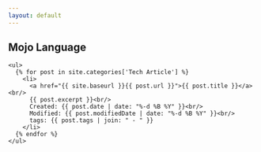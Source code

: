 ```yaml
---
layout: default
---
```

<div id="indexPageContent">
  <div id="articles">
    <h2>Mojo Language</h2>

    <ul>
      {% for post in site.categories['Tech Article'] %}
        <li>
          <a href="{{ site.baseurl }}{{ post.url }}">{{ post.title }}</a><br/>
          {{ post.excerpt }}<br/>
          Created: {{ post.date | date: "%-d %B %Y" }}<br/>
          Modified: {{ post.modifiedDate | date: "%-d %B %Y" }}<br/>
          tags: {{ post.tags | join: " - " }}
        </li>
      {% endfor %}
    </ul>
  </div>

</div>
